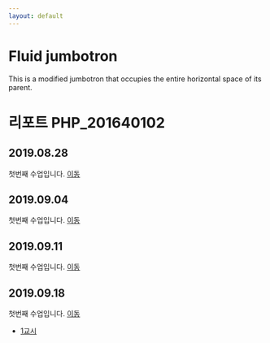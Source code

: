 ```yaml
---
layout: default
---
```


<div class="jumbotron jumbotron-fluid">
  <div class="container">
    <h1 class="display-4">Fluid jumbotron</h1>
    <p class="lead">This is a modified jumbotron that occupies the entire horizontal space of its parent.</p>
  </div>
</div>

# 리포트 PHP_201640102

## 2019.08.28
 첫번째 수업입니다. [이동](01)

## 2019.09.04
 첫번째 수업입니다. [이동](02)

## 2019.09.11
 첫번째 수업입니다. [이동](03)

## 2019.09.18
 첫번째 수업입니다. [이동](04)

 * [1교시](04/01)